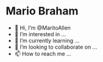 # Mario Braham

- 👋 Hi, I’m @MaritoAllen
- 👀 I’m interested in ...
- 🌱 I’m currently learning ...
- 💞️ I’m looking to collaborate on ...
- 📫 How to reach me ...

<!---
MaritoAllen/MaritoAllen is a ✨ special ✨ repository because its `README.md` (this file) appears on your GitHub profile.
You can click the Preview link to take a look at your changes.
--->
